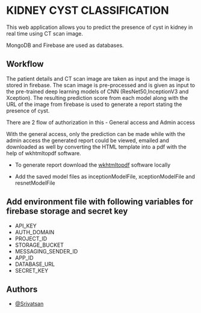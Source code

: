 # KIDNEY CYST CLASSIFICATION

This web application allows you to predict the presence of cyst in kidney in real time using CT scan image.

MongoDB and Firebase are used as databases. 

## Workflow

The patient details and CT scan image are taken as input and the image is stored in firebase. The scan image is pre-processed and is given as input to the pre-trained deep learning models of CNN (ResNet50,InceptionV3 and Xception). The resulting prediction score from each model along with the URL of the image from firebase is used to generate a report stating the presence of cyst. 

There are 2 flow of authorization in this - General access and Admin access

With the general access, only the prediction can be made while with the admin access the generated report could be viewed, emailed and downloaded as well by converting the HTML template into a pdf with the help of wkhtmltopdf software.

- To generate report download the [wkhtmltopdf](https://wkhtmltopdf.org/downloads.html) software locally

- Add the saved model files as inceptionModelFile, xceptionModelFile and resnetModelFile

## Add environment file with following variables for firebase storage and secret key

- API_KEY
- AUTH_DOMAIN
- PROJECT_ID
- STORAGE_BUCKET
- MESSAGING_SENDER_ID
- APP_ID
- DATABASE_URL
- SECRET_KEY


## Authors

- [@Srivatsan](https://www.github.com/srivatsan2607)

